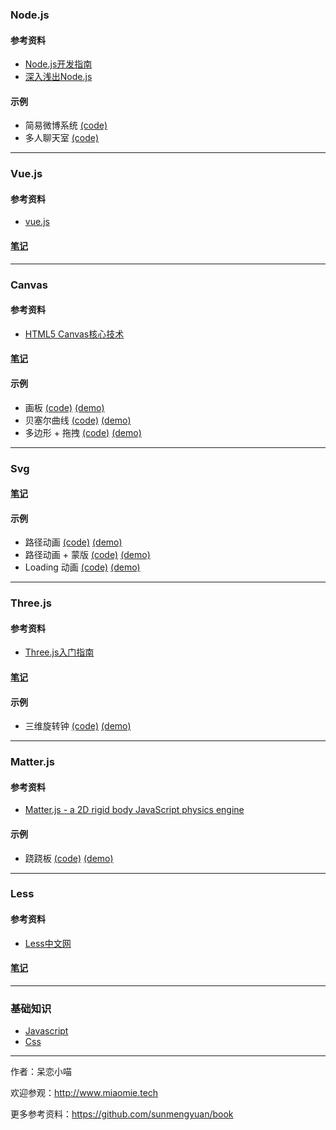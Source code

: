 ### Node.js ###

#### 参考资料 ####
+ [Node.js开发指南](https://github.com/sunmengyuan/book/blob/master/Node.js%E5%BC%80%E5%8F%91%E6%8C%87%E5%8D%97.pdf)
+ [深入浅出Node.js](https://github.com/sunmengyuan/book/blob/master/%E6%B7%B1%E5%85%A5%E6%B5%85%E5%87%BANode.js.pdf)

#### 示例 ####
+ 简易微博系统 [(code)](https://github.com/sunmengyuan/note/tree/master/content/node/expo)
+ 多人聊天室 [(code)](https://github.com/sunmengyuan/note/tree/master/content/node/chat)

*****

### Vue.js ###

#### 参考资料 ####
+ [vue.js](http://cn.vuejs.org/)

#### [笔记](https://github.com/sunmengyuan/note/blob/master/content/vue/README.md) ####

*****

### Canvas ###

#### 参考资料 ####
+ [HTML5 Canvas核心技术](https://github.com/sunmengyuan/book/blob/master/HTML5%20Canvas%E6%A0%B8%E5%BF%83%E6%8A%80%E6%9C%AF.pdf)

#### [笔记](https://github.com/sunmengyuan/note/blob/master/content/canvas/README.md) ####

#### 示例 ####
+ 画板 [(code)](https://github.com/sunmengyuan/note/blob/master/content/canvas/drawing.html) [(demo)](http://www.miaomie.tech/demos/canvas/drawing.html)
+ 贝塞尔曲线 [(code)](https://github.com/sunmengyuan/note/blob/master/content/canvas/bezierCurve.html) [(demo)](http://www.miaomie.tech/demos/canvas/bezierCurve.html)
+ 多边形 + 拖拽 [(code)](https://github.com/sunmengyuan/note/blob/master/content/canvas/drag.html) [(demo)](http://www.miaomie.tech/demos/canvas/drag.html)

*****

### Svg ###

#### [笔记](https://github.com/sunmengyuan/note/blob/master/content/svg/README.md) ####

#### 示例 ####
+ 路径动画 [(code)](https://github.com/sunmengyuan/note/blob/master/content/svg/cat.html) [(demo)](http://www.miaomie.tech/demos/svg/cat.html)
+ 路径动画 + 蒙版 [(code)](https://github.com/sunmengyuan/note/blob/master/content/svg/paint.html) [(demo)](http://www.miaomie.tech/demos/svg/paint.html)
+ Loading 动画 [(code)](https://github.com/sunmengyuan/note/blob/master/content/svg/loading.html) [(demo)](http://www.miaomie.tech/demos/svg/loading.html)

*****

### Three.js ###

#### 参考资料 ####
+ [Three.js入门指南](https://read.douban.com/reader/ebook/7412854/)

#### [笔记](https://github.com/sunmengyuan/note/blob/master/content/three/README.md) ####

#### 示例 ####
+ 三维旋转钟 [(code)](https://github.com/sunmengyuan/note/blob/master/content/three/clock.html) [(demo)](http://www.miaomie.tech/demos/three/clock.html)

*****

### Matter.js ###

#### 参考资料 ####
+ [Matter.js - a 2D rigid body JavaScript physics engine](http://brm.io/matter-js/)

#### 示例 ####
+ 跷跷板 [(code)](https://github.com/sunmengyuan/note/blob/master/content/matter/seesaw.html) [(demo)](http://www.miaomie.tech/demos/matter/seesaw.html)

*****

### Less ###

#### 参考资料 ###
+ [Less中文网](http://lesscss.cn/)

#### [笔记](https://github.com/sunmengyuan/note/blob/master/content/less.md) ####

*****

### 基础知识 ###
+ [Javascript](https://github.com/sunmengyuan/note/blob/master/catalog/javascript.md)
+ [Css](https://github.com/sunmengyuan/note/blob/master/catalog/css.md)

*****

作者：呆恋小喵

欢迎参观：<http://www.miaomie.tech>

更多参考资料：<https://github.com/sunmengyuan/book>